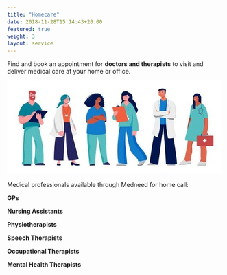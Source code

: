 ```yaml
---
title: "Homecare"
date: 2018-11-28T15:14:43+20:00  
featured: true
weight: 3
layout: service
---
```


Find and book an appointment for **doctors and therapists** to visit and deliver medical care at your home or office.

![Homecare](/images/illustrations/homecare.jpg)

Medical professionals available through Medneed for home call:

**GPs** 

**Nursing Assistants** 

**Physiotherapists** 

**Speech Therapists** 

**Occupational Therapists**

**Mental Health Therapists**






